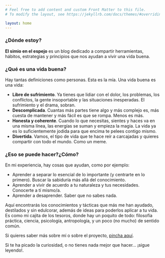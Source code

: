 ```yaml
---
# Feel free to add content and custom Front Matter to this file.
# To modify the layout, see https://jekyllrb.com/docs/themes/#overriding-theme-defaults

layout: home
---
```


### ¿Dónde estoy?
**El simio en el espejo** es un blog dedicado a compartir herramientas, hábitos, estrategias y principios que nos ayudan a vivir una vida buena.


### ¿Qué es una vida buena?
Hay tantas definiciones como personas. Esta es la mía. Una vida buena es una vida:
* **Libre de sufrimiento**. Ya tienes que lidiar con el dolor, los problemas, los conflictos, la gente insoportable y las situaciones inesperadas. El sufrimiento y el drama, sobran.
* **Descomplicada**. Cuantas más partes tiene algo y más complejo es, más cuesta de mantener y más fácil es que se rompa. Menos es más.
* **Honesta y coherente**. Cuando lo que necesitas, sientes y haces va en una misma línea, las energías se suman y empieza la magia. La vida ya es lo suficientemente jodida para que encima te pelees contigo mismo.
* **Divertida**. Vamos, el tipo de vida que te hace reír a carcajadas y quieres compartir con todo el mundo. Como un meme.


### ¿Eso se puede hacer?¿Cómo?
En mi experiencia, hay cosas que ayudan, como por ejemplo:
* Aprender a separar lo esencial de lo importante (y centrarte en lo primero). Buscar la sabiduría más allá del conocimiento.
* Aprender a vivir de acuerdo a tu naturaleza y tus necesidades. Conocerte a tí mismo/a.
* Aprender a desaprender. Saber que no sabes nada.

Aquí encontrarás los conocimientos y tácticas que más me han ayudado, destilados y sin edulcorar, además de ideas para poderlos aplicar a tu vida. Es como mi cajita de los tesoros, donde hay un poquito de todo: filosofía práctica, ciencia, psicología, antropología, y un poco (no mucho) de sentido común.


Si quieres saber más sobre mí o sobre el proyecto, [pincha aquí](/about).

Si te ha picado la curiosidad, o no tienes nada mejor que hacer... ¡sigue leyendo!.
